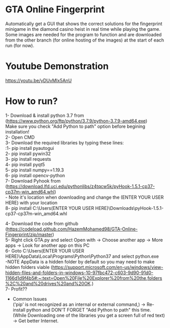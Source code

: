 # GTA Online Fingerprint
Automatically get a GUI that shows the correct solutions for the fingerprint minigame in the diamond casino heist in real time while playing the game.  
Some images are needed for the program to function and are downloaded from the other branch (for online hosting of the images) at the start of each run (for now).

# Youtube Demonstration 
https://youtu.be/yDUvMIx5AnU

# How to run?
1- Download & install python 3.7 from (https://www.python.org/ftp/python/3.7.9/python-3.7.9-amd64.exe)  
    Make sure you check "Add Python to path" option before begining installation!  
2- Open CMD  
3- Download the required libraries by typing these lines:  
:1- pip install pyautogui  
    2- pip install pywin32  
    3- pip install requests  
    4- pip install pyqt5  
    5- pip install numpy==1.19.3  	
    6- pip install opencv-python  
    7- Download Pyhook from (https://download.lfd.uci.edu/pythonlibs/z4tqcw5k/pyHook-1.5.1-cp37-cp37m-win_amd64.whl)  
    - Note it's location when downloading and change the (ENTER YOUR USER HERE) with your location  
    8- pip install C:\Users\(ENTER YOUR USER HERE)\Downloads\pyHook-1.5.1-cp37-cp37m-win_amd64.whl  
  
4- Download the code from github (https://codeload.github.com/HazemMohamed98/GTA-Online-Fingerprint/zip/master)  
5- Right click GTA.py and select Open with -> Choose another app -> More apps -> Look for another app on this PC  
6- Goto C:\Users\(ENTER YOUR USER HERE)\AppData\Local\Programs\Python\Python37 and select python.exe  
-NOTE AppData is a hidden folder by default so you may need to make hidden folders viable (https://support.microsoft.com/en-us/windows/view-hidden-files-and-folders-in-windows-10-97fbc472-c603-9d90-91d0-1166d1d9f4b5#:~:text=Open%20File%20Explorer%20from%20the,folders%2C%20and%20drives%20and%20OK.)  
7- Profit??  
  
- Common Issues  
('pip' is not recognized as an internal or external command,) -> Re-install python and DON'T FORGET "Add Python to path" this time.  
(While Downloading one of the libraries you get a screen full of red text) -> Get better Internet.  
